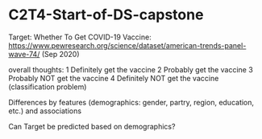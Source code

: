 # C2T4-Start-of-DS-capstone

Target: Whether To Get COVID-19 Vaccine: https://www.pewresearch.org/science/dataset/american-trends-panel-wave-74/ (Sep 2020)

overall thoughts:
1 Definitely get the vaccine
2 Probably get the vaccine
3 Probably NOT get the vaccine
4 Definitely NOT get the vaccine   (classification problem)

Differences by features (demographics: gender, partry, region, education, etc.) and associations

Can Target be predicted based on demographics?


